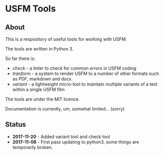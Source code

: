 # USFM Tools

## About

This is a respository of useful tools for working with USFM.

The tools are written in Python 3.

So far there is:

* *check* - a linter to check for common errors in USFM coding
* *tranform* - a system to render USFM to a number of other formats such as PDF, markdown and docx.
* *variant* - a lightweight micro-tool to maintain multiple variants of a text within a single USFM film

The tools are under the MIT licence.

Documentation is currently, um, somwhat limited... (sorry)

## Status

* **2017-11-20** - Added variant tool and check tool
* **2017-11-08** - First pass updating to python3, some things are temporarily broken.